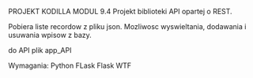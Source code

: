 PROJEKT KODILLA MODUL 9.4
Projekt biblioteki 
API opartej o REST.

Pobiera liste recordow z pliku json.
Mozliwosc wyswieltania, dodawania i usuwania wpisow z bazy.


do API plik app_API



Wymagania:
Python
FLask
Flask WTF

